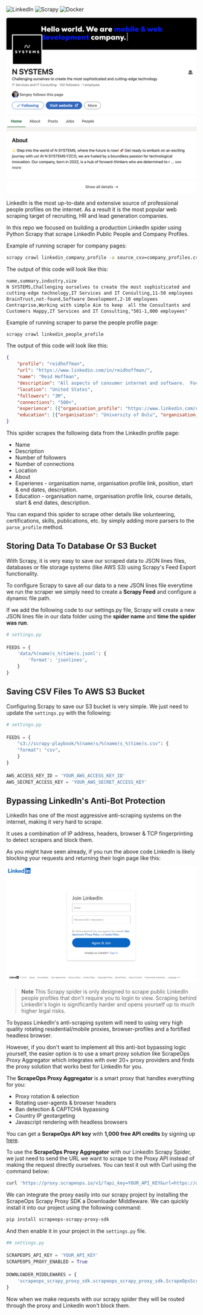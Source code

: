 ![LinkedIn](https://img.shields.io/badge/linkedin-%230077B5.svg?style=for-the-badge&logo=linkedin&logoColor=white)
![Scrapy](https://img.shields.io/badge/scrapy-%23009639.svg?style=for-the-badge)
![Docker](https://img.shields.io/badge/docker-%230db7ed.svg?style=for-the-badge&logo=docker&logoColor=white)

<p align="center">
  <a href="https://www.linkedin.com/company/n-systems-software/"><img src="static/img/linkedin-company.png" alt="N Systems"></a>
</p>

LinkedIn is the most up-to-date and extensive source of professional people profiles on the internet. As a result it is the most popular web scraping target of recruiting, HR and lead generation companies.

In this repo we focused on building a production LinkedIn spider using Python Scrapy that scrape LinkedIn Public People and Company Profiles.

Example of running scraper for company pages:

```bash
scrapy crawl linkedin_company_profile -a source_csv=company_profiles.csv
```

The output of this code will look like this:

```csv
name,summary,industry,size
N SYSTEMS,Challenging ourselves to create the most sophisticated and cutting-edge technology,IT Services and IT Consulting,11-50 employees
BrainTrust,not-found,Software Development,2-10 employees
Centraprise,Working with simple Aim to keep  all the Consultants and Customers Happy,IT Services and IT Consulting,"501-1,000 employees"
```

Example of running scraper to parse the people profile page:

```bash
scrapy crawl linkedin_people_profile
```

The output of this code will look like this:

```json
{
    "profile": "reidhoffman", 
    "url": "https://www.linkedin.com/in/reidhoffman/", 
    "name": "Reid Hoffman", 
    "description": "All aspects of consumer internet and software.  Focus is on product development, innovation, business strategy, and finance, but includes general management, operations, business operations, business development, talent management, and marketing.  Strong experience in both seed-stage companies (paypal, linkedin, facebook, zynga, last.fm, flickr) and growth companies (mozilla, linkedin, zynga, paypal.)", 
    "location": "United States", 
    "followers": "3M", 
    "connections": "500+", 
    "experience": [{"organisation_profile": "https://www.linkedin.com/company/greylock-partners", "location": "Menlo Park, CA", "description": "Greylock partners with entrepreneurs to build market-transforming companies.  Notable Greylock portfolio includes companies like Linkedin, Airbnb, Facebook, Workday, Roblox, Palo Alto Networks, Dropbox, Pure Storage, Convoy, Pandora, Instagram and Discord.  I represent Greylock on the boards of Aurora, Coda, Convoy, Entrepreneur First, Magical Tome, Nauto, and Neeva.", "start_time": "Nov 2009", "end_time": "present", "duration": "13 years"}, {"organisation_profile": "https://www.linkedin.com/company/microsoft", "location": "Seattle, Washington, United States", "description": "Microsoft's mission is to empower every person and every organization on the planet to achieve more.", "start_time": "Mar 2017", "end_time": "present", "duration": "5 years 8 months"}, {"organisation_profile": "", "location": "Palo Alto, California, United States", "description": "Throughout the history of computing, humans have had to learn to speak the language of machines. In the new paradigm, machines will understand our language.", "start_time": "Mar 2022", "end_time": "present", "duration": "8 months"}, {"organisation_profile": "https://www.linkedin.com/company/auroradriver", "location": "Palo Alto, California, United States", "description": "Aurora delivers the benefits of self-driving technology quickly and safely around the world.", "start_time": "Jan 2018", "end_time": "present", "duration": "4 years 10 months"}, {"organisation_profile": "https://www.linkedin.com/company/jobyaviation", "location": "Santa Cruz, California, United States", "description": "Making our city's transportation grid 3-D: safe, climate healthier, and fast.", "start_time": "Aug 2021", "end_time": "present", "duration": "1 year 3 months"}, {"organisation_profile": "https://www.linkedin.com/company/convoy-inc", "location": "Greater Seattle Area", "description": "On demand local and regional trucking.", "start_time": "Jan 2016", "end_time": "present", "duration": "6 years 10 months"}, {"organisation_profile": "https://www.linkedin.com/company/nauto", "location": "Palo Alto, CA", "description": "Artificial intelligence cloud data platform to improve transportation safety, develop autonomy, and improve urban mobility.", "start_time": "Aug 2017", "end_time": "present", "duration": "5 years 3 months"}, {"organisation_profile": "https://www.linkedin.com/company/codainc", "location": "Palo Alto, CA", "description": "Docs are the new apps. Coda is on a mission to make documents the platform for applications. Coda reinvents shared, live-data in docs from the ground up. Coda docs erase the boundaries between words and data. And make it so everyone can work together, in their own way, off a single source of truth.", "start_time": "Oct 2014", "end_time": "present", "duration": "8 years 1 month"}, {"organisation_profile": "https://www.linkedin.com/company/neevaco", "location": "Mountain View, California, United States", "description": "Neeva is search re-imagined. Always ad-free, private, and personal.  Co-founded by Sridhar Ramaswamy (ex-SVP of Ads at Google) and Vivek Raghunathan (ex-VP of Monetization at YouTube).", "start_time": "Jan 2019", "end_time": "present", "duration": "3 years 10 months"}, {"organisation_profile": "https://www.linkedin.com/company/entrepreneur-first", "location": "London, United Kingdom", "description": "Turning exceptional individuals into exceptional founders.", "start_time": "Sep 2017", "end_time": "present", "duration": "5 years 2 months"}, {"organisation_profile": "https://www.linkedin.com/company/blockstream", "location": "San Francisco Bay Area", "description": "Blockstream was founded to develop new ways to accelerate innovation in crypto currencies, open assets and smart contracts.", "start_time": "Nov 2014", "end_time": "present", "duration": "8 years"}, {"organisation_profile": "https://www.linkedin.com/company/reinventcapital", "location": "", "description": "Reinvent partners with bold leaders of category-defining companies to help them grow and innovate at scale.", "start_time": "Aug 2018", "end_time": "present", "duration": "4 years 3 months"}, {"organisation_profile": "", "location": "Oxford, United Kingdom", "description": "A wonderful, modern graduate college at Oxford.  My alma matter college.", "start_time": "Oct 2016", "end_time": "present", "duration": "6 years 1 month"}], 
    "education": [{"organisation": "University of Oulu", "organisation_profile": "https://www.linkedin.com/school/university-of-oulu/", "course_details": "Honorary Doctor Faculty of Information Technology and Electrical Engineering", "description": "The University of Oulu is an international science university which creates new knowledge, well-being and innovations for the future through research and education. The University of Oulu, founded in 1958, is one of the biggest and most multidisciplinary universities in Finland.", "start_time": "2020", "end_time": "2020"}, {"organisation": "Babson College", "organisation_profile": "https://www.linkedin.com/school/babson-college/", "course_details": "Honorary Doctor of Laws Entrepreneurship/Entrepreneurial Studies", "description": "", "start_time": "2012", "end_time": "2012"}, {"organisation": "Oxford University", "organisation_profile": "https://www.linkedin.com/school/oxforduni/", "course_details": "M.St. Philosophy", "description": "Activities and Societies: Wolfson College, Matthew Arnold Prize (Proxime Accessit)", "start_time": "1990", "end_time": "1993"}, {"organisation": "Stanford University", "organisation_profile": "https://www.linkedin.com/school/stanford-university/", "course_details": "B.S. Symbolic Systems", "description": "Activities and Societies: Marshall Scholar, Dinkelspiel Award, Golden Grant, Founder of the Symbolic Systems Forum", "start_time": "1985", "end_time": "1990"}, {"organisation": "The Putney School", "organisation_profile": "", "course_details": "Diploma Highschool", "description": "Activities and Societies: X-country skiing, soccer, rebuilding Nova Scotia house", "start_time": "1982", "end_time": "1985"}]
}
```

This spider scrapes the following data from the LinkedIn profile page:

* Name
* Description
* Number of followers
* Number of connections
* Location
* About
* Experienes - organisation name, organisation profile link, position, start & end dates, description.
* Education - organisation name, organisation profile link, course details, start & end dates, description.

You can expand this spider to scrape other details like volunteering, certifications, skills, publications, etc. by simply adding more parsers to the `parse_profile` method.

## Storing Data To Database Or S3 Bucket

With Scrapy, it is very easy to save our scraped data to JSON lines files, databases or file storage systems (like AWS S3) using Scrapy's Feed Export functionality.

To configure Scrapy to save all our data to a new JSON lines file everytime we run the scraper we simply need to create a **Scrapy Feed** and configure a dynamic file path.

If we add the following code to our settings.py file, Scrapy will create a new JSON lines file in our data folder using the **spider name** and **time the spider was run**.

```python
# settings.py 

FEEDS = {
    'data/%(name)s_%(time)s.jsonl': {
        'format': 'jsonlines',
    }
}
```

## Saving CSV Files To AWS S3 Bucket

Configuring Scrapy to save our S3 bucket is very simple. We just need to update the `settings.py` with the following:

```python
# settings.py

FEEDS = {
    "s3://scrapy-playbook/%(name)s/%(name)s_%(time)s.csv": {
    "format": "csv",
    }
}

AWS_ACCESS_KEY_ID = 'YOUR_AWS_ACCESS_KEY_ID'
AWS_SECRET_ACCESS_KEY = 'YOUR_AWS_SECRET_ACCESS_KEY'
```

## Bypassing LinkedIn's Anti-Bot Protection

LinkedIn has one of the most aggressive anti-scraping systems on the internet, making it very hard to scrape.

It uses a combination of IP address, headers, browser & TCP fingerprinting to detect scrapers and block them.

As you might have seen already, if you run the above code LinkedIn is likely blocking your requests and returning their login page like this:

<p align="center">
<img src="static/img/how-to-scrape-linkedin-login-page.png" alt="Join LinkeiIn">
</p>

> **Note**
> This Scrapy spider is only designed to scrape public LinkedIn people profiles that don't require you to login to view. Scraping behind LinkedIn's login is significantly harder and opens yourself up to much higher legal risks.

To bypass LinkedIn's anti-scraping system will need to using very high quality rotating residential/mobile proxies, browser-profiles and a fortified headless browser.

However, if you don't want to implement all this anti-bot bypassing logic yourself, the easier option is to use a smart proxy solution like ScrapeOps Proxy Aggregator which integrates with over 20+ proxy providers and finds the proxy solution that works best for LinkedIn for you.

The **ScrapeOps Proxy Aggregator** is a smart proxy that handles everything for you:

* Proxy rotation & selection
* Rotating user-agents & browser headers
* Ban detection & CAPTCHA bypassing
* Country IP geotargeting
* Javascript rendering with headless browsers

You can get a **ScrapeOps API key** with **1,000 free API credits** by signing up [here](https://scrapeops.io/app/register/proxy).

To use the **ScrapeOps Proxy Aggregator** with our LinkedIn Scrapy Spider, we just need to send the URL we want to scrape to the Proxy API instead of making the request directly ourselves. You can test it out with Curl using the command below:

```bash
curl 'https://proxy.scrapeops.io/v1/?api_key=YOUR_API_KEY&url=https://www.linkedin.com/company/n-systems-software/
```

We can integrate the proxy easily into our scrapy project by installing the ScrapeOps Scrapy Proxy SDK a Downloader Middleware. We can quickly install it into our project using the following command:

```bash
pip install scrapeops-scrapy-proxy-sdk
```

And then enable it in your project in the `settings.py` file.

```python
## settings.py

SCRAPEOPS_API_KEY = 'YOUR_API_KEY'
SCRAPEOPS_PROXY_ENABLED = True

DOWNLOADER_MIDDLEWARES = {
    'scrapeops_scrapy_proxy_sdk.scrapeops_scrapy_proxy_sdk.ScrapeOpsScrapyProxySdk': 725,
}
```

Now when we make requests with our scrapy spider they will be routed through the proxy and LinkedIn won't block them.
